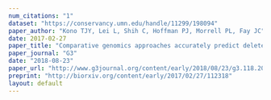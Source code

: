 ```yaml
---
num_citations: "1"
dataset: "https://conservancy.umn.edu/handle/11299/198094"
paper_author: "Kono TJY, Lei L, Shih C, Hoffman PJ, Morrell PL, Fay JC"
date: 2017-02-27
paper_title: "Comparative genomics approaches accurately predict deleterious variants in plants"
paper_journal: "G3"
date: "2018-08-23"
paper_url: "http://www.g3journal.org/content/early/2018/08/23/g3.118.200563"
preprint: "http://biorxiv.org/content/early/2017/02/27/112318"
layout: default
---
```

